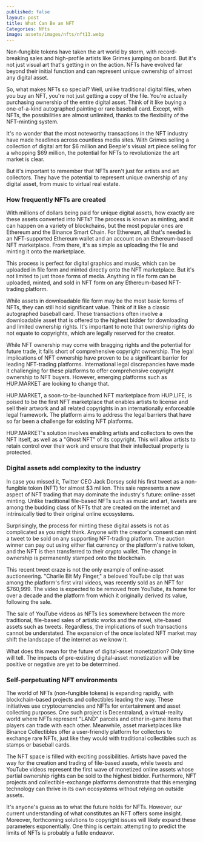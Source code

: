 ```yaml
---
published: false
layout: post
title: What Can Be an NFT
Categories: Nfts
image: assets/images/nfts/nft13.webp
---
```

Non-fungible tokens have taken the art world by storm, with record-breaking sales and high-profile artists like Grimes jumping on board. But it's not just visual art that's getting in on the action. NFTs have evolved far beyond their initial function and can represent unique ownership of almost any digital asset.

So, what makes NFTs so special? Well, unlike traditional digital files, when you buy an NFT, you're not just getting a copy of the file. You're actually purchasing ownership of the entire digital asset. Think of it like buying a one-of-a-kind autographed painting or rare baseball card. Except, with NFTs, the possibilities are almost unlimited, thanks to the flexibility of the NFT-minting system.

It's no wonder that the most noteworthy transactions in the NFT industry have made headlines across countless media sites. With Grimes selling a collection of digital art for $6 million and Beeple's visual art piece selling for a whopping $69 million, the potential for NFTs to revolutionize the art market is clear.

But it's important to remember that NFTs aren't just for artists and art collectors. They have the potential to represent unique ownership of any digital asset, from music to virtual real estate.

### How frequently NFTs are created
With millions of dollars being paid for unique digital assets, how exactly are these assets converted into NFTs? The process is known as minting, and it can happen on a variety of blockchains, but the most popular ones are Ethereum and the Binance Smart Chain. For Ethereum, all that's needed is an NFT-supported Ethereum wallet and an account on an Ethereum-based NFT marketplace. From there, it's as simple as uploading the file and minting it onto the marketplace.

This process is perfect for digital graphics and music, which can be uploaded in file form and minted directly onto the NFT marketplace. But it's not limited to just those forms of media. Anything in file form can be uploaded, minted, and sold in NFT form on any Ethereum-based NFT-trading platform.

While assets in downloadable file form may be the most basic forms of NFTs, they can still hold significant value. Think of it like a classic autographed baseball card. These transactions often involve a downloadable asset that is offered to the highest bidder for downloading and limited ownership rights. It's important to note that ownership rights do not equate to copyrights, which are legally reserved for the creator.

While NFT ownership may come with bragging rights and the potential for future trade, it falls short of comprehensive copyright ownership. The legal implications of NFT ownership have proven to be a significant barrier for leading NFT-trading platforms. International legal discrepancies have made it challenging for these platforms to offer comprehensive copyright ownership to NFT buyers. However, emerging platforms such as HUP.MARKET are looking to change that.

HUP.MARKET, a soon-to-be-launched NFT marketplace from HUP.LIFE, is poised to be the first NFT marketplace that enables artists to license and sell their artwork and all related copyrights in an internationally enforceable legal framework. The platform aims to address the legal barriers that have so far been a challenge for existing NFT platforms.

HUP.MARKET's solution involves enabling artists and collectors to own the NFT itself, as well as a "Ghost NFT" of its copyright. This will allow artists to retain control over their work and ensure that their intellectual property is protected.

### Digital assets add complexity to the industry
In case you missed it, Twitter CEO Jack Dorsey sold his first tweet as a non-fungible token (NFT) for almost $3 million. This sale represents a new aspect of NFT trading that may dominate the industry's future: online-asset minting. Unlike traditional file-based NFTs such as music and art, tweets are among the budding class of NFTs that are created on the internet and intrinsically tied to their original online ecosystems.

Surprisingly, the process for minting these digital assets is not as complicated as you might think. Anyone with the creator's consent can mint a tweet to be sold on any supporting NFT-trading platform. The auction winner can pay out using either fiat currency or the platform's native token, and the NFT is then transferred to their crypto wallet. The change in ownership is permanently stamped onto the blockchain.

This recent tweet craze is not the only example of online-asset auctioneering. "Charlie Bit My Finger," a beloved YouTube clip that was among the platform's first viral videos, was recently sold as an NFT for $760,999. The video is expected to be removed from YouTube, its home for over a decade and the platform from which it originally derived its value, following the sale.

The sale of YouTube videos as NFTs lies somewhere between the more traditional, file-based sales of artistic works and the novel, site-based assets such as tweets. Regardless, the implications of such transactions cannot be understated. The expansion of the once isolated NFT market may shift the landscape of the internet as we know it.

What does this mean for the future of digital-asset monetization? Only time will tell. The impacts of pre-existing digital-asset monetization will be positive or negative are yet to be determined.

### Self-perpetuating NFT environments
The world of NFTs (non-fungible tokens) is expanding rapidly, with blockchain-based projects and collectibles leading the way. These initiatives use cryptocurrencies and NFTs for entertainment and asset collecting purposes. One such project is Decentraland, a virtual-reality world where NFTs represent "LAND" parcels and other in-game items that players can trade with each other. Meanwhile, asset marketplaces like Binance Collectibles offer a user-friendly platform for collectors to exchange rare NFTs, just like they would with traditional collectibles such as stamps or baseball cards.

The NFT space is filled with exciting possibilities. Artists have paved the way for the creation and trading of file-based assets, while tweets and YouTube videos represent the first wave of monetized online assets whose partial ownership rights can be sold to the highest bidder. Furthermore, NFT projects and collectible-exchange platforms demonstrate that this emerging technology can thrive in its own ecosystems without relying on outside assets.

It's anyone's guess as to what the future holds for NFTs. However, our current understanding of what constitutes an NFT offers some insight. Moreover, forthcoming solutions to copyright issues will likely expand these parameters exponentially. One thing is certain: attempting to predict the limits of NFTs is probably a futile endeavor.